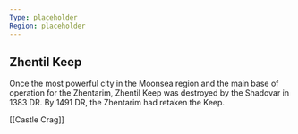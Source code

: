 ```yaml
---
Type: placeholder
Region: placeholder
---
```

## Zhentil Keep

Once the most powerful city in the Moonsea region and the main base of operation for the Zhentarim, Zhentil Keep was destroyed by the Shadovar in 1383 DR. By 1491 DR, the Zhentarim had retaken the Keep.

[[Castle Crag]]